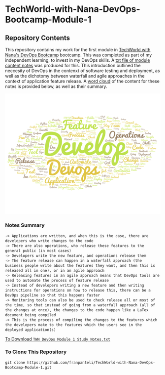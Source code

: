 # TechWorld-with-Nana-DevOps-Bootcamp-Module-1
## Repository Contents 
This repository contains my work for the first module in [TechWorld with Nana's DevOps Bootcamp](https://www.techworld-with-nana.com/devops-bootcamp) bootcamp. This was completed as part of my independent learning, to invest in my DevOps skills. A [txt file of module content notes](https://github.com/franpanteli/TechWorld-with-Nana-DevOps-Bootcamp-Module-1/blob/main/TWN%20DevOps%20Module%201%20Study%20Notes.txt) was produced for this. This introduction outlined the neccesity of DevOps in the contenxt of software testing and deployment, as well as the dichotomy between waterfall and agile approaches in the context of application feature release. A [word cloud](https://wordart.com/) of the content for these notes is provided below, as well as their summary.  

<img width="872" alt="Screenshot 2025-01-19 at 15 36 10" src="https://github.com/franpanteli/TechWorld-with-Nana-DevOps-Bootcamp-Module-1/blob/main/Screenshot%202025-05-26%20at%2017.35.41.png" />

### Notes Summary
	-> Applications are written, and when this is the case, there are developers who write changes to the code 
	-> There are also operations, who release these features to the general public (in most cases)
	-> Developers write the new feature, and operations release them 
	-> The feature release can happen in a waterfall approach (the business people write about the features they want, and then this is released all in one), or in an agile approach 
	-> Releasing features in an agile approach means that DevOps tools are used to automate the process of feature release
	-> Instead of developers writing a new feature and then writing instructions for operations on how to release this, there can be a DevOps pipeline so that this happens faster
	-> Monitoring tools can also be used to check release all or most of the time, so that instead of going from a waterfall approach (all of the changes at once), the changes to the code happen like a LaTex document being compiled 
	-> This is the process of compiling the changes to the features which the developers make to the features which the users see in the deployed application(s)

[To Download `TWN DevOps Module 1 Study Notes.txt`](https://raw.githubusercontent.com/franpanteli/TechWorld-with-Nana-DevOps-Bootcamp-Module-1/main/TWN%20DevOps%20Module%201%20Study%20Notes.txt)

### To Clone This Repository
```
git clone https://github.com/franpanteli/TechWorld-with-Nana-DevOps-Bootcamp-Module-1.git
